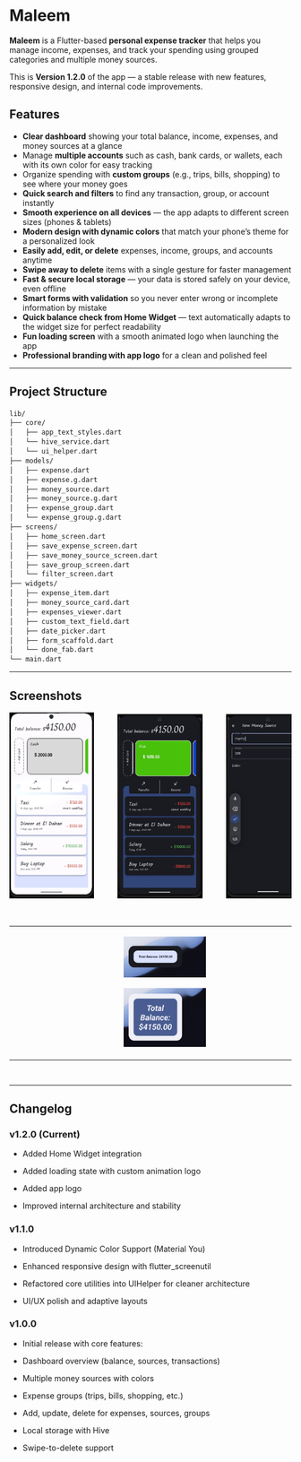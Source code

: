 # Maleem

**Maleem** is a Flutter-based **personal expense tracker** that helps you manage income, expenses, and track your spending using grouped categories and multiple money sources.

This is **Version 1.2.0** of the app — a stable release with new features, responsive design, and internal code improvements.

## Features

- **Clear dashboard** showing your total balance, income, expenses, and money sources at a glance
- Manage **multiple accounts** such as cash, bank cards, or wallets, each with its own color for easy tracking
- Organize spending with **custom groups** (e.g., trips, bills, shopping) to see where your money goes
- **Quick search and filters** to find any transaction, group, or account instantly
- **Smooth experience on all devices** — the app adapts to different screen sizes (phones & tablets)
- **Modern design with dynamic colors** that match your phone’s theme for a personalized look
- **Easily add, edit, or delete** expenses, income, groups, and accounts anytime
- **Swipe away to delete** items with a single gesture for faster management
- **Fast & secure local storage** — your data is stored safely on your device, even offline
- **Smart forms with validation** so you never enter wrong or incomplete information by mistake
- **Quick balance check from Home Widget** — text automatically adapts to the widget size for perfect readability
- **Fun loading screen** with a smooth animated logo when launching the app
- **Professional branding with app logo** for a clean and polished feel

---

## Project Structure

```bash
lib/
├── core/
│   ├── app_text_styles.dart
│   └── hive_service.dart
│   └── ui_helper.dart
├── models/
│   ├── expense.dart
│   ├── expense.g.dart
│   ├── money_source.dart
│   ├── money_source.g.dart
│   ├── expense_group.dart
│   └── expense_group.g.dart
├── screens/
│   ├── home_screen.dart
│   ├── save_expense_screen.dart
│   ├── save_money_source_screen.dart
│   ├── save_group_screen.dart
│   └── filter_screen.dart
├── widgets/
│   ├── expense_item.dart
│   ├── money_source_card.dart
│   ├── expenses_viewer.dart
│   ├── custom_text_field.dart
│   ├── date_picker.dart
│   ├── form_scaffold.dart
│   └── done_fab.dart
└── main.dart
```

---

## Screenshots

<pre>
<img src="screenshots/new_light_dashboard.png" width="30%">     <img src="screenshots/new_dark_dashboard.png" width="30%">     <img src="screenshots/new_add_money_sources.png" width="30%">     <img src="screenshots/new_money_sources.png" width="30%">     <img src="screenshots/new_add_expense.png" width="30%">     <img src="screenshots/new_add_groups.png" width="30%">     <img src="screenshots/new_groups.png" width="30%">     
<table align="center">
  <tr>
    <td align="center">
      <img src="screenshots/Dark_small_Widget.png" width="30%"><br>
      <img src="screenshots/light_huge_widget.png" width="30%">
    </td>
  </tr>
</table>
</pre>

---

## Changelog

### v1.2.0 (Current)

- Added Home Widget integration

- Added loading state with custom animation logo

- Added app logo

- Improved internal architecture and stability

### v1.1.0

- Introduced Dynamic Color Support (Material You)

- Enhanced responsive design with flutter_screenutil

- Refactored core utilities into UIHelper for cleaner architecture

- UI/UX polish and adaptive layouts

### v1.0.0

- Initial release with core features:

- Dashboard overview (balance, sources, transactions)

- Multiple money sources with colors

- Expense groups (trips, bills, shopping, etc.)

- Add, update, delete for expenses, sources, groups

- Local storage with Hive

- Swipe-to-delete support
